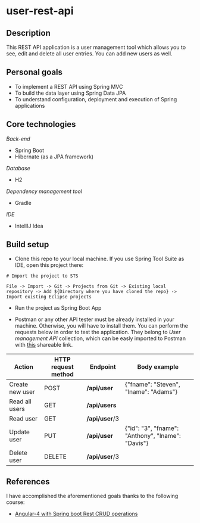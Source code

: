 # user-rest-api

## Description

This REST API application is a user management tool which allows you to see, edit and delete all user entries. You can add new users as well.

## Personal goals

- To implement a REST API using Spring MVC
- To build the data layer using Spring Data JPA
- To understand configuration, deployment and execution of Spring applications

## Core technologies

*Back-end*
- Spring Boot
- Hibernate (as a JPA framework)

*Database*
- H2

*Dependency management tool*
- Gradle

*IDE*
- IntellIJ Idea

## Build setup

- Clone this repo to your local machine. If you use Spring Tool Suite as IDE, open this project there:

```
# Import the project to STS

File -> Import -> Git -> Projects from Git -> Existing local repository -> Add ${Directory where you have cloned the repo} -> Import existing Eclipse projects
```

- Run the project as Spring Boot App

- Postman or any other API tester must be already installed in your machine. Otherwise, you will have to install them. You can perform the requests below in order to test the application. They belong to *User management API* collection, which can be easly imported to Postman with [this](https://www.getpostman.com/collections/b9203126dbd425c19203) shareable link. 

| Action | HTTP request method | Endpoint | Body example |
| ------------- | ------------- | ------------- | ------------- |
| Create new user | POST  | **/api/user**  | {"fname": "Steven", "lname": "Adams"} |
| Read all users | GET  | **/api/users** | |
| Read user | GET  | **/api/user**/3 | |
| Update user | PUT  | **/api/user** | {"id": "3", "fname": "Anthony", "lname": "Davis"}|
| Delete user | DELETE  | **/api/user**/3 | |


## References

I have accomplished the aforementioned goals thanks to the following course:

- [Angular-4 with Spring boot Rest CRUD operations](https://www.youtube.com/watch?v=ioYJx-rNNoI&list=PLF0fAweo0Kogzy5I6LxEaIlJAxVORXZm-&index=1)

